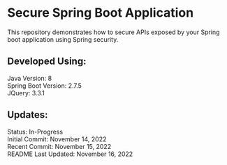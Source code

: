 # Secure Spring Boot Application 
This repository demonstrates how to secure APIs exposed by your Spring boot application using Spring security.

## Developed Using:
Java Version: 8<br/>
Spring Boot Version: 2.7.5<br/>
JQuery: 3.3.1

## Updates:
Status: In-Progress<br/>
Initial Commit: November 14, 2022<br/>
Recent Commit: November 15, 2022<br/>
README Last Updated: November 16, 2022

